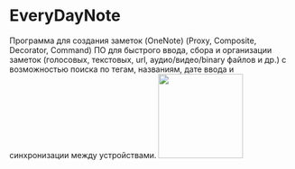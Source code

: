 # EveryDayNote
Программа для создания заметок (OneNote) (Proxy, Composite, Decorator, Command) ПО для быстрого ввода, сбора и организации заметок (голосовых, текстовых, url, аудио/видео/binary файлов и др.) с возможностью поиска по тегам, названиям, дате ввода и синхронизации между устройствами.
<a href="https://ci.appveyor.com/project/mrVengr/everydaynote" width="300">
<image src="https://ci.appveyor.com/api/projects/status/github//mrVengr/everydaynote" width="150">
</a>
